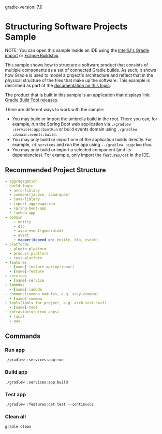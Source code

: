 gradle-version: 7.0

# Structuring Software Projects Sample

NOTE: You can open this sample inside an IDE using the [IntelliJ's Gradle import](https://www.jetbrains.com/help/idea/gradle.html#gradle_import_project_start) or [Eclipse Buildship](https://projects.eclipse.org/projects/tools.buildship).

This sample shows how to structure a software product that consists of multiple components as a set of connected Gradle builds.
As such, it shows how Gradle is used to model a project's architecture and reflect that in the physical structure of the files that make up the software.
This example is described as part of the [documentation on this topic](https://docs.gradle.org/7.0/userguide/structuring_software_products.html).

The product that is built in this sample is an application that displays link: [Gradle Build Tool releases](https://gradle.org/releases/).

There are different ways to work with the sample:

- You may build or import the umbrella build in the root.
  There you can, for example, run the Spring Boot web application via `./gradlew :services:app:bootRun` or build events domain using `./gradlew :domain:events:build`.
- You may only build or import one of the application builds directly.
  For example, `cd services` and run the app using  `../gradlew :app:bootRun`.
- You may only build or import a selected component (and its dependencies).
  For example, only import the `features/cat` in the IDE.

## Recommended Project Structure

```yml
- aggragegation
- build-logic
  - avro-liblary
  - commons(jacoco, sonarqube)
  - java-liblary
  - report-aggreagation
  - spring-boot-app
  - lambda-app
- domain
    - entity
    - dto
    - avro-event(generated)
    - event
    - mapper(depend on: entity, dto, event)
- platforms
  - plugin-platform
  - product-platform
  - test-platform
- features
  - [name]-feature-api(optional)
  - [name]-feature
- services
  - [name]-service
- lambdas
  - [name]-lambda
- commons(common modules, e.g. xray-common)
  - [name]-common
- tools(tools for project, e.g. arch-test-tool)
  - [name]-tool
- infrastucture(run apps)
  - local
  - aws
```

## Commands

### Run app
`./gradlew :services:app:run`

### Build app
`./gradlew :services:app:build`

### Test app
`./gradlew :features:cat:test --continuous`

### Clean all
`gradle clean`
